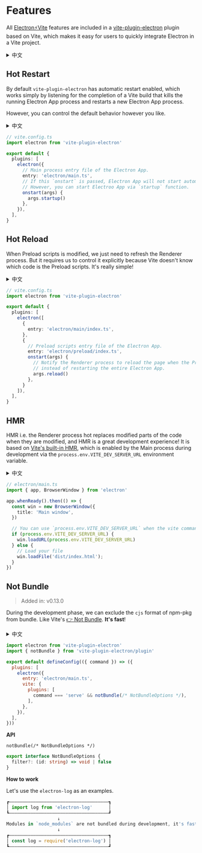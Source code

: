 # Features

All [Electron⚡️Vite](https://github.com/electron-vite) features are included in a [vite-plugin-electron](https://github.com/electron-vite/vite-plugin-electron) plugin based on Vite, which makes it easy for users to quickly integrate Electron in a Vite project.

<details>
  <summary>中文</summary>
  <p><a target="_blank" href="https://github.com/electron-vite">Electron⚡️Vite</a> 所有功能均包含在一个基于 Vite 开发的  <a target="_blank" href="https://github.com/electron-vite/vite-plugin-electron">vite-plugin-electron</a> 插件，它能使得用户能很方便的在一个 Vite 项目中快速集成 Electron。</p>
</details>

## Hot Restart

By default `vite-plugin-electron` has automatic restart enabled, which works simply by listening for the completion of a Vite build that kills the running Electron App process and restarts a new Electron App process.

However, you can control the default behavior however you like.

<details>
  <summary>中文</summary>
  <p>默认情况下 <code>vite-plugin-electron</code> 开启了自动重启，它的工作原理仅仅是监听 Vite 构建完成后杀死正在运行的 Electron App 进程，然后重启一个新的Electron App 进程。</p>
  <p>不过你可以随意控制默认行为。</p>
</details>


```ts
// vite.config.ts
import electron from 'vite-plugin-electron'

export default {
  plugins: [
    electron({
      // Main process entry file of the Electron App.
      entry: 'electron/main.ts',
      // If this `onstart` is passed, Electron App will not start automatically.  
      // However, you can start Electroo App via `startup` function. 
      onstart(args) {
        args.startup()
      },
    }),
  ],
}
```

## Hot Reload

When Preload scripts is modified, we just need to refresh the Renderer process. But it requires us to control it explicitly because Vite doesn't know which code is the Preload scripts. It's really simple!

<details>
  <summary>中文</summary>
  <p>当预加载脚本被修改时，我们只需要重新刷新渲染进程就可以了，但是它需要我们显式的控制它，因为 Vite 不知道哪些代码是预加载脚本。它很简单！</p>
</details>

```ts
// vite.config.ts
import electron from 'vite-plugin-electron'

export default {
  plugins: [
    electron([
      {
        entry: 'electron/main/index.ts',
      },
      {
        // Preload scripts entry file of the Electron App.
        entry: 'electron/preload/index.ts',
        onstart(args) {
          // Notify the Renderer process to reload the page when the Preload scripts build is complete, 
          // instead of restarting the entire Electron App.
          args.reload()
        },
      }
    ]),
  ],
}
```

## HMR

HMR i.e. the Renderer process hot replaces modified parts of the code when they are modified, and HMR is a great development experience! It is based on [Vite's built-in HMR](https://vitejs.dev/guide/features.html#hot-module-replacement), which is enabled by the Main process during development via the `process.env.VITE_DEV_SERVER_URL` environment variable.

<details>
  <summary>中文</summary>
  <p>HMR 即渲染进程修改代码后会热替换修改的部分，HMR 的开发体验非常棒！它基于 <a target="_blank" href="https://vitejs.dev/guide/features.html#hot-module-replacement">Vite 内置的 HMR</a>，在开发期间主进程通过 <code>process.env.VITE_DEV_SERVER_URL</code> 环境变量开启它。</p>
</details>


```ts
// electron/main.ts
import { app, BrowserWindow } from 'electron'

app.whenReady().then(() => {
  const win = new BrowserWindow({
    title: 'Main window',
  })

  // You can use `process.env.VITE_DEV_SERVER_URL` when the vite command is called `serve`
  if (process.env.VITE_DEV_SERVER_URL) {
    win.loadURL(process.env.VITE_DEV_SERVER_URL)
  } else {
    // Load your file
    win.loadFile('dist/index.html');
  }
})
```

## Not Bundle

> Added in: v0.13.0

During the development phase, we can exclude the `cjs` format of npm-pkg from bundle. Like Vite's [👉 Not Bundle](https://vitejs.dev/guide/why.html#why-not-bundle-with-esbuild). **It's fast**!

<details>
  <summary>中文</summary>
  <p>在开发阶段，我们可以排除 <code>cjs</code> 格式 npm 包的构建。就像 Vite 的 <a target="_blank" href="https://vitejs.dev/guide/why.html#why-not-bundle-with-esbuild">👉 Not Bundle</a>. <strong>它非常快</strong>！</p>
</details>

```js
import electron from 'vite-plugin-electron'
import { notBundle } from 'vite-plugin-electron/plugin'

export default defineConfig(({ command }) => ({
  plugins: [
    electron({
      entry: 'electron/main.ts',
      vite: {
        plugins: [
          command === 'serve' && notBundle(/* NotBundleOptions */),
        ],
      },
    }),
  ],
}))
```

**API**

`notBundle(/* NotBundleOptions */)`

```ts
export interface NotBundleOptions {
  filter?: (id: string) => void | false
}
```

**How to work**

Let's use the `electron-log` as an examples.

```js
┏—————————————————————————————————————┓
│ import log from 'electron-log'      │
┗—————————————————————————————————————┛
                   ↓
Modules in `node_modules` are not bundled during development, it's fast!
                   ↓
┏—————————————————————————————————————┓
│ const log = require('electron-log') │
┗—————————————————————————————————————┛
```
